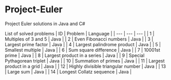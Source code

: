 # Project-Euler
Project Euler solutions in Java and C#

List of solved problems
| ID | Problem | Language |
| --- | --- | --- |
| 1 | Multiples of 3 and 5 | Java |
| 2 | Even Fibonacci numbers | Java |
| 3 | Largest prime factor | Java |
| 4 | Largest palindrome product | Java |
| 5 | Smallest multiple | Java |
| 6 | Sum square difference | Java |
| 7 | 10001st prime | Java |
| 8 | Largest product in a series | Java |
| 9 | Special Pythagorean triplet | Java |
| 10 | Summation of primes | Java |
| 11 | Largest product in a grid | Java |
| 12 | Highly divisible triangular number | Java |
| 13 | Large sum | Java |
| 14 | Longest Collatz sequence | Java |
